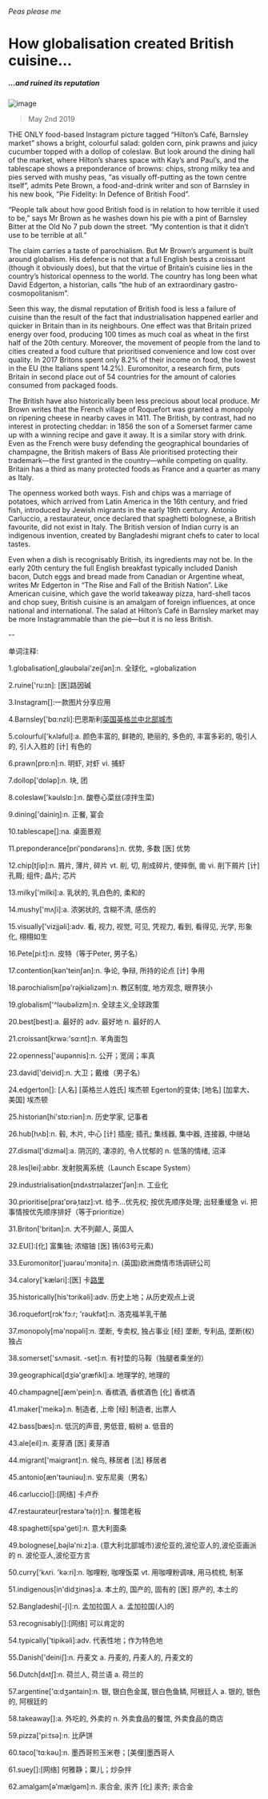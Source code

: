 ###### Peas please me
# How globalisation created British cuisine… 
##### …and ruined its reputation 
![image](images/20190504_BRP002_0.jpg) 
> May 2nd 2019 
THE ONLY food-based Instagram picture tagged “Hilton’s Café, Barnsley market” shows a bright, colourful salad: golden corn, pink prawns and juicy cucumber topped with a dollop of coleslaw. But look around the dining hall of the market, where Hilton’s shares space with Kay’s and Paul’s, and the tablescape shows a preponderance of browns: chips, strong milky tea and pies served with mushy peas, “as visually off-putting as the town centre itself”, admits Pete Brown, a food-and-drink writer and son of Barnsley in his new book, “Pie Fidelity: In Defence of British Food”. 
“People talk about how good British food is in relation to how terrible it used to be,” says Mr Brown as he washes down his pie with a pint of Barnsley Bitter at the Old No 7 pub down the street. “My contention is that it didn’t use to be terrible at all.” 
The claim carries a taste of parochialism. But Mr Brown’s argument is built around globalism. His defence is not that a full English bests a croissant (though it obviously does), but that the virtue of Britain’s cuisine lies in the country’s historical openness to the world. The country has long been what David Edgerton, a historian, calls “the hub of an extraordinary gastro-cosmopolitanism”. 
Seen this way, the dismal reputation of British food is less a failure of cuisine than the result of the fact that industrialisation happened earlier and quicker in Britain than in its neighbours. One effect was that Britain prized energy over food, producing 100 times as much coal as wheat in the first half of the 20th century. Moreover, the movement of people from the land to cities created a food culture that prioritised convenience and low cost over quality. In 2017 Britons spent only 8.2% of their income on food, the lowest in the EU (the Italians spent 14.2%). Euromonitor, a research firm, puts Britain in second place out of 54 countries for the amount of calories consumed from packaged foods. 
The British have also historically been less precious about local produce. Mr Brown writes that the French village of Roquefort was granted a monopoly on ripening cheese in nearby caves in 1411. The British, by contrast, had no interest in protecting cheddar: in 1856 the son of a Somerset farmer came up with a winning recipe and gave it away. It is a similar story with drink. Even as the French were busy defending the geographical boundaries of champagne, the British makers of Bass Ale prioritised protecting their trademark—the first granted in the country—while competing on quality. Britain has a third as many protected foods as France and a quarter as many as Italy. 
The openness worked both ways. Fish and chips was a marriage of potatoes, which arrived from Latin America in the 16th century, and fried fish, introduced by Jewish migrants in the early 19th century. Antonio Carluccio, a restaurateur, once declared that spaghetti bolognese, a British favourite, did not exist in Italy. The British version of Indian curry is an indigenous invention, created by Bangladeshi migrant chefs to cater to local tastes. 
Even when a dish is recognisably British, its ingredients may not be. In the early 20th century the full English breakfast typically included Danish bacon, Dutch eggs and bread made from Canadian or Argentine wheat, writes Mr Edgerton in “The Rise and Fall of the British Nation”. Like American cuisine, which gave the world takeaway pizza, hard-shell tacos and chop suey, British cuisine is an amalgam of foreign influences, at once national and international. The salad at Hilton’s Café in Barnsley market may be more Instagrammable than the pie—but it is no less British. 
-- 
 单词注释:
1.globalisation[,gləubəlai'zeiʃən]:n. 全球化, =globalization 
2.ruine['ru:ɪn]: [医]路因碱 
3.Instagram[]:一款图片分享应用 
4.Barnsley['bɑ:nzli]:巴恩斯利[英国英格兰中北部城市](南约克郡首府) 
5.colourful['kʌlәful]:a. 颜色丰富的, 鲜艳的, 艳丽的, 多色的, 丰富多彩的, 吸引人的, 引人入胜的 [计] 有色的 
6.prawn[prɒ:n]:n. 明虾, 对虾 vi. 捕虾 
7.dollop['dɒlәp]:n. 块, 团 
8.coleslaw['kәulslɒ:]:n. 酸卷心菜丝(凉拌生菜) 
9.dining['dainiŋ]:n. 正餐, 宴会 
10.tablescape[]:na. 桌面景观 
11.preponderance[pri'pɒndәrәns]:n. 优势, 多数 [医] 优势 
12.chip[tʃip]:n. 屑片, 薄片, 碎片 vt. 削, 切, 削成碎片, 使摔倒, 凿 vi. 削下屑片 [计] 孔屑; 组件; 晶片; 芯片 
13.milky['milki]:a. 乳状的, 乳白色的, 柔和的 
14.mushy['mʌʃi]:a. 浓粥状的, 含糊不清, 感伤的 
15.visually['vizjjәli]:adv. 看, 视力, 视觉, 可见, 凭视力, 看到, 看得见, 光学, 形象化, 栩栩如生 
16.Pete[pi:t]:n. 皮特（等于Peter, 男子名） 
17.contention[kәn'teinʃәn]:n. 争论, 争辩, 所持的论点 [计] 争用 
18.parochialism[pә'rәjkiәlizәm]:n. 教区制度, 地方观念, 眼界狭小 
19.globalism['^lәubәlizm]:n. 全球主义,全球政策 
20.best[best]:a. 最好的 adv. 最好地 n. 最好的人 
21.croissant[krwә:'sɑ:nt]:n. 羊角面包 
22.openness['әupәnnis]:n. 公开；宽阔；率真 
23.david['deivid]:n. 大卫；戴维（男子名） 
24.edgerton[]: [人名] [英格兰人姓氏] 埃杰顿 Egerton的变体; [地名] [加拿大、美国] 埃杰顿 
25.historian[hi'stɒ:riәn]:n. 历史学家, 记事者 
26.hub[hʌb]:n. 毂, 木片, 中心 [计] 插座; 插孔; 集线器, 集中器, 连接器, 中继站 
27.dismal['dizmәl]:a. 阴沉的, 凄凉的, 令人忧郁的 n. 低落的情绪, 沼泽 
28.les[lei]:abbr. 发射脱离系统（Launch Escape System） 
29.industrialisation[ɪndʌstrɪəlaɪzeɪ'ʃən]:n. 工业化 
30.prioritise[praɪ'ɒrəˌtaɪz]:vt. 给予…优先权; 按优先顺序处理; 出轻重缓急 vi. 把事情按优先顺序排好（等于prioritize） 
31.Briton['britәn]:n. 大不列颠人, 英国人 
32.EU[]:[化] 富集铀; 浓缩铀 [医] 铕(63号元素) 
33.Euromonitor['juərəu'mɔnitə]:n. (英国)欧洲商情市场调研公司 
34.calory['kælәri]:[医] 卡[路里](热量单位) 
35.historically[his'tɔrikәli]:adv. 历史上地；从历史观点上说 
36.roquefort[rɔk'fɔ:r; 'rəukfət]:n. 洛克福羊乳干酪 
37.monopoly[mә'nɒpәli]:n. 垄断, 专卖权, 独占事业 [经] 垄断, 专利品, 垄断(权)独占 
38.somerset['sʌmәsit. -set]:n. 有衬垫的马鞍（独腿者乘坐的） 
39.geographical[dʒiә'græfikl]:a. 地理学的, 地理的 
40.champagne[ʃæm'pein]:n. 香槟酒, 香槟酒色 [化] 香槟酒 
41.maker['meikә]:n. 制造者, 上帝 [经] 制造者, 出票人 
42.bass[bæs]:n. 低沉的声音, 男低音, 椴树 a. 低音的 
43.ale[eil]:n. 麦芽酒 [医] 麦芽酒 
44.migrant['maigrәnt]:n. 候鸟, 移居者 [法] 移居者 
45.antonio[æn'tәuniәu]:n. 安东尼奥（男名） 
46.carluccio[]:[网络] 卡卢乔 
47.restaurateur[restәrә'tә(r)]:n. 餐馆老板 
48.spaghetti[spә'geti]:n. 意大利面条 
49.bolognese[,bәjlә'ni:z]:a. (意大利北部城市)波伦亚的,波伦亚人的,波伦亚画派的  n. 波伦亚人,波伦亚方言 
50.curry['kʌri. 'kә:ri]:n. 咖哩粉, 咖哩饭菜 vt. 用咖哩粉调味, 用马梳梳, 制革 
51.indigenous[in'didʒinәs]:a. 本土的, 国产的, 固有的 [医] 原产的, 本土的 
52.Bangladeshi[-ʃi]:n. 孟加拉国人 a. 孟加拉国(人)的 
53.recognisably[]:[网络] 可以肯定的 
54.typically['tipikәli]:adv. 代表性地；作为特色地 
55.Danish['deiniʃ]:n. 丹麦文 a. 丹麦的, 丹麦人的, 丹麦文的 
56.Dutch[dʌtʃ]:n. 荷兰人, 荷兰语 a. 荷兰的 
57.argentine['ɑ:dʒәntain]:n. 银, 银白色金属, 银白色鱼鳞, 阿根廷人 a. 银的, 银色的, 阿根廷的 
58.takeaway[]:a. 外吃的, 外卖的 n. 外卖食品的餐馆, 外卖食品的商店 
59.pizza['pi:tsә]:n. 比萨饼 
60.taco['tɑ:kәu]:n. 墨西哥煎玉米卷；[美俚]墨西哥人 
61.suey[]:[网络] 何雅静；粟儿；炒杂拌 
62.amalgam[ә'mælgәm]:n. 汞合金, 汞齐 [化] 汞齐; 汞合金 
